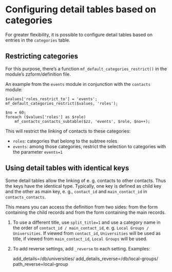 <!--
# default module
# Help: Configuring detail tables based on categories
#
# Part of »Zugzwang Project«
# https://www.zugzwang.org/modules/default
#
# @author Gustaf Mossakowski <gustaf@koenige.org>
# @copyright Copyright © 2025 Gustaf Mossakowski
# @license http://opensource.org/licenses/lgpl-3.0.html LGPL-3.0
#
-->

# Configuring detail tables based on categories

For greater flexibility, it is possible to configure detail tables based
on entries in the `categories` table.

## Restricting categories

For this purpose, there’s a function `mf_default_categories_restrict()`
in the module’s zzform/definition file.

An example from the `events` module in conjunction with the `contacts`
module:

	$values['roles_restrict_to'] = 'events';
	mf_default_categories_restrict($values, 'roles');

	$no = 60;
	foreach ($values['roles'] as $role)
		mf_contacts_contacts_subtable($zz, 'events', $role, $no++);

This will restrict the linking of contacts to these categories:

- `roles`: categories that belong to the subtree roles
- `events`: among those categories, restrict the selection to categories
with the parameter `events=1`

## Using detail tables with identical keys

Some detail tables allow the linking of e. g. contacts to other contacts.
Thus the keys have the identical type. Typically, one key is defined as
child key and the other as main key, e. g., `contact_id` and
`main_contact_id` in `contacts_contacts`.

This means you can access the definition from two sides: from the form
containing the child records and from the form containing the main
records.

1. To use a different title, use `split_title=1` and use a category name
in the order of `contact_id / main_contact_id`, e. g. `Local Groups /
Universities`. If viewed from `contact_id`, `Universities` will be used
as title, if viewed from `main_contact_id`, `Local Groups` will be used.

2. To add reverse settings, add `_reverse` to each setting. Examples:

    add_details=/db/universities/ 
    add_details_reverse=/db/local-groups/
    path_reverse=local-group
